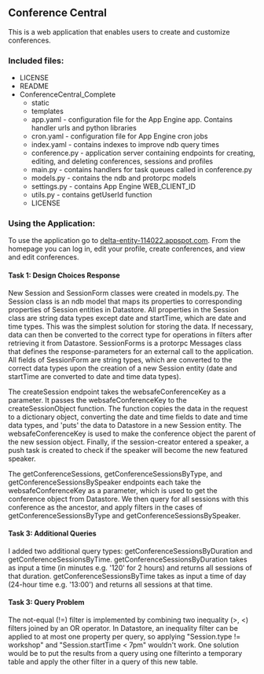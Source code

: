## Conference Central
This is a web application that enables users to create and customize conferences.

### Included files:
* LICENSE
* README
* ConferenceCentral_Complete
	* static
	* templates
	* app.yaml -  configuration file for the App Engine app. Contains
		handler urls and python libraries
	* cron.yaml - configuration file for App Engine cron jobs
	* index.yaml - contains indexes to improve ndb query times
	* conference.py - application server containing endpoints for
		creating, editing, and deleting conferences, sessions and profiles
	* main.py - contains handlers for task queues called in conference.py
	* models.py - contains the ndb and protorpc models
	* settings.py - contains App Engine WEB_CLIENT_ID
	* utils.py - contains getUserId function
	* LICENSE

### Using the Application:
To use the application go to [delta-entity-114022.appspot.com](delta-entity-114022.appspot.com).
From the homepage you can log in, edit your profile, create conferences, and view and edit conferences.

#### Task 1: Design Choices Response
New Session and SessionForm classes were created in models.py. The Session class is an ndb model 
that maps its properties to corresponding properties of Session entities in Datastore. All properties
in the Session class are string data types except date and startTime, which are date and time types. 
This was the simplest solution for storing the data. If necessary, data can then be converted to the 
correct type for operations in filters after retrieving it from Datastore. SessionForms is a protorpc
Messages class that defines the response-parameters for an external call to the application. All 
fields of SessionForm are string types, which are converted to the correct data types upon the 
creation of a new Session entity (date and startTime are converted to date and time data types).

The createSession endpoint takes the websafeConferenceKey as a parameter. It passes the 
websafeConferenceKey to the createSessionObject function. The function copies the data in the 
request to a dictionary object, converting the date and time fields to date and time data types, and 
'puts' the data to Datastore in a new Session entity. The websafeConferenceKey is used to make the 
conference object the parent of the new session object. Finally, if the session-creator entered a 
speaker, a push task is created to check if the speaker will become the new featured speaker.

The getConferenceSessions, getConferenceSessionsByType, and getConferenceSessionsBySpeaker endpoints
each take the websafeConferenceKey as a parameter, which is used to get the conference object from
Datastore.  We then query for all sessions with this conference as the ancestor, and apply filters
in the cases of getConferenceSessionsByType and getConferenceSessionsBySpeaker.

#### Task 3: Additional Queries
I added two additional query types: getConferenceSessionsByDuration and getConferenceSessionsByTime.
getConferenceSessionsByDuration takes as input a time (in minutes e.g. '120' for 2 hours) and returns
all sessions of that duration. getConferenceSessionsByTime takes as input a time of day (24-hour time
e.g. '13:00') and returns all sessions at that time.

#### Task 3: Query Problem
The not-equal (!=) filter is implemented by combining two inequality (>, <) filters joined by an OR 
operator. In Datastore, an inequality filter can be applied to at most one property per query,
so applying "Session.type != workshop" and "Session.startTime < 7pm" wouldn't work. One solution 
would be to put the results from a query using one filterinto a temporary table and apply the other
 filter in a query of this new table.
